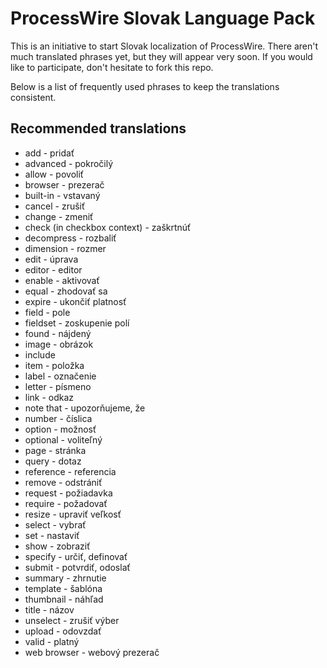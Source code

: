 ProcessWire Slovak Language Pack
================================

This is an initiative to start Slovak localization of ProcessWire.
There aren't much translated phrases yet, but they will appear very soon.
If you would like to participate, don't hesitate to fork this repo.

Below is a list of frequently used phrases to keep the translations consistent.

Recommended translations
------------------------

* add - pridať
* advanced - pokročilý
* allow - povoliť
* browser - prezerač
* built-in - vstavaný
* cancel - zrušiť
* change - zmeniť
* check (in checkbox context) - zaškrtnúť
* decompress - rozbaliť
* dimension - rozmer
* edit - úprava
* editor - editor
* enable - aktivovať
* equal - zhodovať sa
* expire - ukončiť platnosť
* field - pole
* fieldset - zoskupenie polí
* found - nájdený
* image - obrázok
* include
* item - položka
* label - označenie
* letter - písmeno
* link - odkaz
* note that - upozorňujeme, že
* number - číslica
* option - možnosť
* optional - voliteľný
* page - stránka
* query - dotaz
* reference - referencia
* remove - odstrániť
* request - požiadavka
* require - požadovať
* resize - upraviť veľkosť
* select - vybrať
* set - nastaviť
* show - zobraziť
* specify - určiť, definovať
* submit - potvrdiť, odoslať
* summary - zhrnutie
* template - šablóna
* thumbnail - náhľad
* title - názov
* unselect - zrušiť výber
* upload - odovzdať
* valid - platný
* web browser - webový prezerač
